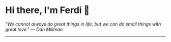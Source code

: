 <h1>Hi there, I'm Ferdi 👋</h1>

<p><em>
  "We cannot always do great things in life, but we can do small things with great love." — Dan Millman
</em></p>

---
